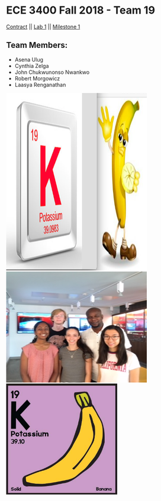# ECE 3400 Fall 2018 - Team 19

[Contract](Contract/contract.md)
||
[Lab 1](Lab1/lab1.md)
||
[Milestone 1](Lab2/lab2.md)


## Team Members:
* Asena Ulug
* Cynthia Zelga
* John Chukwunonso Nwankwo
* Robert Morgowicz
* Laasya Renganathan

<img src="Potassium.png" width="380" height="480" alt="banner">
<img src="IMG_8322.jpg" width="380" height="300" alt="team_photo"> <img src="19-K.jpg" width="300" height="300" alt="banana">
